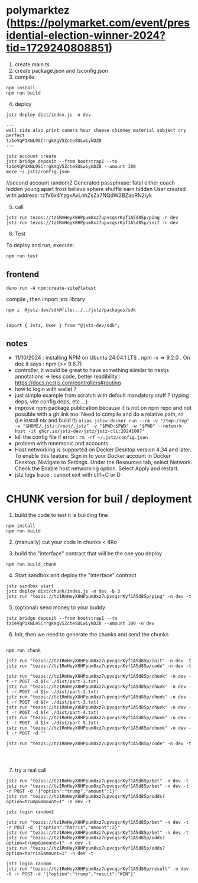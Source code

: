 # polymarktez (https://polymarket.com/event/presidential-election-winner-2024?tid=1729240808851)

1. create main.ts
2. create package.json and tsconfig.json
3. compile

```
npm install
npm run build
```

4. deploy

```
jstz deploy dist/index.js -n dev

---
wall side also print camera hour cheese chimney material subject cry perfect
tz1eVqP1XNL9SCrrgkXgV5ZcteSULwiykDZ8
---

jstz account create
jstz bridge deposit --from bootstrap1 --to tz1eVqP1XNL9SCrrgkXgV5ZcteSULwiykDZ8 --amount 100
more ~/.jstz/config.json
```

//second account
 random2
Generated passphrase: fatal either coach hidden young apart frost believe sphere shuffle earn hidden
User created with address: tz1V6x4YzgxAvLnhZsZa7NQdW2BZaoRN2iyk

5. call

```
jstz run tezos://tz1RmHeyX8HPpum8xz7upvcqsrKyf1A5d85p/ping -n dev
jstz run tezos://tz1RmHeyX8HPpum8xz7upvcqsrKyf1A5d85p/init -n dev

```

6. Test

To deploy and run, execute:

```sh
npm run test
```

## frontend

```
deno run -A npm:create-vite@latest
```

compile , then import jstz library

```
npm i  @jstz-dev/sdk@file:../../jstz/packages/sdk


import { Jstz, User } from "@jstz-dev/sdk";
```

## notes

- 11/10/2024 : installing NPM on Ubuntu 24.04.1 LTS . npm -v => 9.2.0 . On doc it says : npm (>= 9.6.7)
- controller, it would be great to have something siimilar to nestjs annotations => less code, better readibility : https://docs.nestjs.com/controllers#routing
- how to login with wallet ?
- just simple example from scratch with default mandatory stuff ? (typing deps, vite config deps, etc ...)
- improve npm package publication because it is not on npm repo and not possible with a git link too. Need to compile and do a relative path, rn (i.e install nix and build it)
  `alias jstz='docker run --rm -v "/tmp:/tmp" -v "$HOME/.jstz:/root/.jstz" -v "$PWD:$PWD" -w "$PWD" --network host -it ghcr.io/jstz-dev/jstz/jstz-cli:20241007'`
- kill the config file if error : `rm -rf ~/.jstz/config.json`
- problem with mnemonic and accounts
- Host networking is supported on Docker Desktop version 4.34 and later. To enable this feature:
  Sign in to your Docker account in Docker Desktop.
  Navigate to Settings.
  Under the Resources tab, select Network.
  Check the Enable host networking option.
  Select Apply and restart.
- jstz logs trace : cannot exit with ctrl+C or D

# CHUNK version for buil / deployment

1. build the code to test it is building fine

```
npm install
npm run build
```

2. (manually) cut your code in chunks < 4Ko

3. build the "interface" contract that will be the one you deploy

```
npm run build_chunk
```

4. Start sandbox and deploy the "interface" contract

```
jstz sandbox start
jstz deploy dist/chunk/index.js -n dev -b 3  
jstz run "tezos://tz1RmHeyX8HPpum8xz7upvcqsrKyf1A5d85p/ping" -n dev -t
```

5. (optional) send money to your buddy

```
jstz bridge deposit --from bootstrap1 --to tz1eVqP1XNL9SCrrgkXgV5ZcteSULwiykDZ8 --amount 100 -n dev
```

6. Init, then we need to generate the chunks and send the chunks

```

npm run chunk

jstz run "tezos://tz1RmHeyX8HPpum8xz7upvcqsrKyf1A5d85p/init" -n dev -t
jstz run "tezos://tz1RmHeyX8HPpum8xz7upvcqsrKyf1A5d85p/code" -n dev -t

jstz run "tezos://tz1RmHeyX8HPpum8xz7upvcqsrKyf1A5d85p/chunk" -n dev -t -r POST -d $(< ./dist/part-1.txt)
jstz run "tezos://tz1RmHeyX8HPpum8xz7upvcqsrKyf1A5d85p/chunk" -n dev -t -r POST -d $(< ./dist/part-2.txt)
jstz run "tezos://tz1RmHeyX8HPpum8xz7upvcqsrKyf1A5d85p/chunk" -n dev -t -r POST -d $(< ./dist/part-3.txt)
jstz run "tezos://tz1RmHeyX8HPpum8xz7upvcqsrKyf1A5d85p/chunk" -n dev -t -r POST -d $(< ./dist/part-4.txt)
jstz run "tezos://tz1RmHeyX8HPpum8xz7upvcqsrKyf1A5d85p/chunk" -n dev -t -r POST -d $(< ./dist/part-5.txt)
jstz run "tezos://tz1RmHeyX8HPpum8xz7upvcqsrKyf1A5d85p/chunk" -n dev -t -r POST -d ""

jstz run "tezos://tz1RmHeyX8HPpum8xz7upvcqsrKyf1A5d85p/code" -n dev -t




```

7. try a real call


```
jstz run "tezos://tz1RmHeyX8HPpum8xz7upvcqsrKyf1A5d85p/bet" -n dev -t 
jstz run "tezos://tz1RmHeyX8HPpum8xz7upvcqsrKyf1A5d85p/bet" -n dev -t -r POST -d '{"option":"trump","amount":1}'
jstz run "tezos://tz1RmHeyX8HPpum8xz7upvcqsrKyf1A5d85p/odds?option=trump&amount=1" -n dev -t 

jstz login random2

jstz run "tezos://tz1RmHeyX8HPpum8xz7upvcqsrKyf1A5d85p/bet" -n dev -t -r POST -d '{"option":"harris","amount":2}'
jstz run "tezos://tz1RmHeyX8HPpum8xz7upvcqsrKyf1A5d85p/bet" -n dev -t 
jstz run "tezos://tz1RmHeyX8HPpum8xz7upvcqsrKyf1A5d85p/odds?option=trump&amount=1" -n dev -t 
jstz run "tezos://tz1RmHeyX8HPpum8xz7upvcqsrKyf1A5d85p/odds?option=harris&amount=1" -n dev -t 

jstz login random
jstz run "tezos://tz1RmHeyX8HPpum8xz7upvcqsrKyf1A5d85p/result" -n dev -t -r POST -d '{"option":"trump","result":"WIN"}'


```
